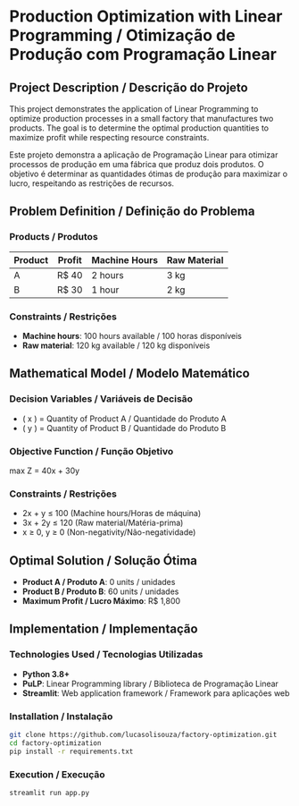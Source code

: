 # Production Optimization with Linear Programming / Otimização de Produção com Programação Linear

## Project Description / Descrição do Projeto

This project demonstrates the application of Linear Programming to optimize production processes in a small factory that manufactures two products. The goal is to determine the optimal production quantities to maximize profit while respecting resource constraints.

Este projeto demonstra a aplicação de Programação Linear para otimizar processos de produção em uma fábrica que produz dois produtos. O objetivo é determinar as quantidades ótimas de produção para maximizar o lucro, respeitando as restrições de recursos.

## Problem Definition / Definição do Problema

### Products / Produtos
| Product | Profit | Machine Hours | Raw Material |
|---------|--------|---------------|--------------|
| A       | R$ 40  | 2 hours       | 3 kg         |
| B       | R$ 30  | 1 hour        | 2 kg         |

### Constraints / Restrições
- **Machine hours**: 100 hours available / 100 horas disponíveis
- **Raw material**: 120 kg available / 120 kg disponíveis

## Mathematical Model / Modelo Matemático

### Decision Variables / Variáveis de Decisão
- \( x \) = Quantity of Product A / Quantidade do Produto A
- \( y \) = Quantity of Product B / Quantidade do Produto B

### Objective Function / Função Objetivo
max Z = 40x + 30y

### Constraints / Restrições
- 2x + y ≤ 100 (Machine hours/Horas de máquina)
- 3x + 2y ≤ 120 (Raw material/Matéria-prima)
- x ≥ 0, y ≥ 0 (Non-negativity/Não-negatividade)

## Optimal Solution / Solução Ótima
- **Product A / Produto A**: 0 units / unidades
- **Product B / Produto B**: 60 units / unidades  
- **Maximum Profit / Lucro Máximo**: R$ 1,800

## Implementation / Implementação

### Technologies Used / Tecnologias Utilizadas
- **Python 3.8+**
- **PuLP**: Linear Programming library / Biblioteca de Programação Linear
- **Streamlit**: Web application framework / Framework para aplicações web

### Installation / Instalação
```bash
git clone https://github.com/lucasolisouza/factory-optimization.git
cd factory-optimization
pip install -r requirements.txt
```

### Execution / Execução
```bash
streamlit run app.py


